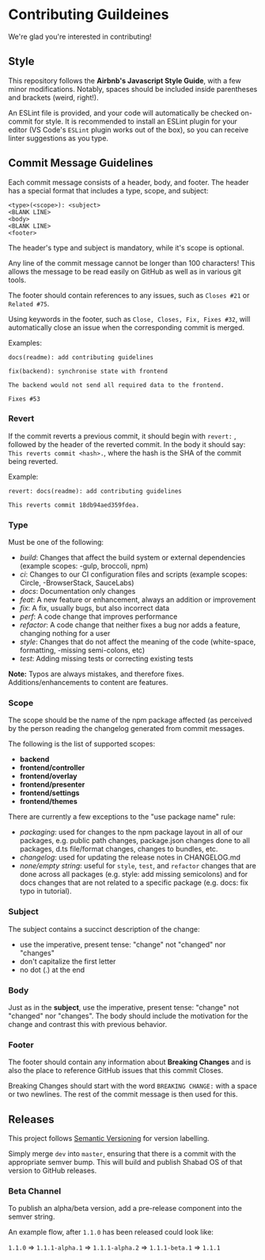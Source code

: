 # Contributing Guildeines

We're glad you're interested in contributing!

## Style

This repository follows the **Airbnb's Javascript Style Guide**, with a few minor modifications. Notably, spaces should be included inside parentheses and brackets (weird, right!).

An ESLint file is provided,
and your code will automatically be checked on-commit for style.
It is recommended to install an ESLint plugin for your editor (VS Code's `ESLint` plugin works out of the box), so you can receive linter suggestions as you type.

## Commit Message Guidelines

Each commit message consists of a header, body, and footer. The header has a special format that includes a type, scope, and subject:

```
<type>(<scope>): <subject>
<BLANK LINE>
<body>
<BLANK LINE>
<footer>
````

The header's type and subject is mandatory, while it's scope is optional.

Any line of the commit message cannot be longer than 100 characters! This allows the message to be read easily on GitHub as well as in various git tools.

The footer should contain references to any issues, such as `Closes #21` or `Related #75`.

Using keywords in the footer, such as `Close, Closes, Fix, Fixes #32`, will automatically close an issue when the corresponding commit is merged.

Examples:
```
docs(readme): add contributing guidelines
```
```
fix(backend): synchronise state with frontend

The backend would not send all required data to the frontend.

Fixes #53
```

### Revert
If the commit reverts a previous commit, it should begin with `revert:` , followed by the header of the reverted commit. In the body it should say: `This reverts commit <hash>.`, where the hash is the SHA of the commit being reverted.

Example:
```
revert: docs(readme): add contributing guidelines

This reverts commit 18db94aed359fdea.
```

### Type

Must be one of the following:

- *build*: Changes that affect the build system or external dependencies (example scopes:  -gulp, broccoli, npm)
- *ci*: Changes to our CI configuration files and scripts (example scopes: Circle,  -BrowserStack, SauceLabs)
- *docs*: Documentation only changes
- *feat*: A new feature or enhancement, always an addition or improvement
- *fix*: A fix, usually bugs, but also incorrect data
- *perf*: A code change that improves performance
- *refactor*: A code change that neither fixes a bug nor adds a feature, changing nothing for a user
- *style*: Changes that do not affect the meaning of the code (white-space, formatting,  -missing semi-colons, etc)
- *test*: Adding missing tests or correcting existing tests

**Note:** Typos are always mistakes, and therefore fixes. Additions/enhancements to content are features.

### Scope

The scope should be the name of the npm package affected (as perceived by the person reading the changelog generated from commit messages.

The following is the list of supported scopes:

- **backend**
- **frontend/controller**
- **frontend/overlay**
- **frontend/presenter**
- **frontend/settings**
- **frontend/themes**

There are currently a few exceptions to the "use package name" rule:

- *packaging*: used for changes to the npm package layout in all of our packages, e.g. public path changes, package.json changes done to all packages, d.ts file/format changes, changes to bundles, etc.
- *changelog*: used for updating the release notes in CHANGELOG.md
- *none/empty string*: useful for `style`, `test`, and `refactor` changes that are done across all packages (e.g. style: add missing semicolons) and for docs changes that are not related to a specific package (e.g. docs: fix typo in tutorial).

### Subject

The subject contains a succinct description of the change:

- use the imperative, present tense: "change" not "changed" nor "changes"
- don't capitalize the first letter
- no dot (.) at the end

### Body

Just as in the **subject**, use the imperative, present tense: "change" not "changed" nor "changes". The body should include the motivation for the change and contrast this with previous behavior.

### Footer
The footer should contain any information about **Breaking Changes** and is also the place to reference GitHub issues that this commit Closes.

Breaking Changes should start with the word `BREAKING CHANGE:` with a space or two newlines. The rest of the commit message is then used for this.

## Releases

This project follows [Semantic Versioning](https://semver.org/) for version labelling.

Simply merge `dev` into `master`, ensuring that there is a commit with the appropriate semver bump.
This will build and publish Shabad OS of that version to GitHub releases.

### Beta Channel

To publish an alpha/beta version, add a pre-release component into the semver string.

An example flow, after `1.1.0` has been released could look like:

`1.1.0` => `1.1.1-alpha.1` => `1.1.1-alpha.2` => `1.1.1-beta.1` => `1.1.1`
